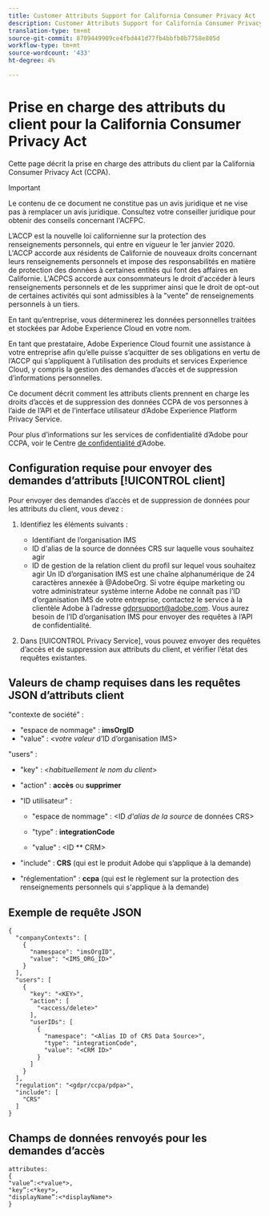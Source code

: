 ```yaml
---
title: Customer Attributs Support for California Consumer Privacy Act
description: Customer Attributs Support for California Consumer Privacy Act
translation-type: tm+mt
source-git-commit: 8709449909ce4fbd441d77fb4bbfb0b7758e805d
workflow-type: tm+mt
source-wordcount: '433'
ht-degree: 4%

---
```



# Prise en charge des attributs du client pour la California Consumer Privacy Act

Cette page décrit la prise en charge des attributs  du client par la California Consumer Privacy Act (CCPA).

>[!IMPORTANT]
>
>Le contenu de ce document ne constitue pas un avis juridique et ne vise pas à remplacer un avis juridique. Consultez votre conseiller juridique pour obtenir des conseils concernant l&#39;ACFPC.

L’ACCP est la nouvelle loi californienne sur la protection des renseignements personnels, qui entre en vigueur le 1er janvier 2020. L&#39;ACCP accorde aux résidents de Californie de nouveaux droits concernant leurs renseignements personnels et impose des responsabilités en matière de protection des données à certaines entités qui font des affaires en Californie. L&#39;ACPCS accorde aux consommateurs le droit d&#39;accéder à leurs renseignements personnels et de les supprimer ainsi que le droit de opt-out de certaines activités qui sont admissibles à la &quot;vente&quot; de renseignements personnels à un tiers.

En tant qu’entreprise, vous déterminerez les données personnelles traitées et stockées par Adobe Experience Cloud en votre nom.

En tant que prestataire, Adobe Experience Cloud fournit une assistance à votre entreprise afin qu’elle puisse s’acquitter de ses obligations en vertu de l’ACCP qui s’appliquent à l’utilisation des produits et services Experience Cloud, y compris la gestion des demandes d’accès et de suppression d’informations personnelles.

Ce document décrit comment les attributs  clients prennent en charge les droits d’accès et de suppression des données CCPA de vos personnes à l’aide de l’API et de l’interface utilisateur d’Adobe Experience Platform Privacy Service.

Pour plus d’informations sur les services de confidentialité d’Adobe pour CCPA, voir le Centre [de confidentialité d’](https://www.adobe.com/privacy/ccpa.html)Adobe.

## Configuration requise pour envoyer des demandes d’attributs [!UICONTROL client]

Pour envoyer des demandes d’accès et de suppression de données pour les attributs du client, vous devez :

1. Identifiez les éléments suivants :

   * Identifiant de l’organisation IMS
   * ID d&#39;alias de la source de données CRS sur laquelle vous souhaitez agir
   * ID de gestion de la relation client du profil sur lequel vous souhaitez agir
   Un ID d’organisation IMS est une chaîne alphanumérique de 24 caractères annexée à @AdobeOrg. Si votre équipe marketing ou votre administrateur système interne Adobe ne connaît pas l’ID d’organisation IMS de votre entreprise, contactez le service à la clientèle Adobe à l’adresse gdprsupport@adobe.com. Vous aurez besoin de l’ID d’organisation IMS pour envoyer des requêtes à l’API de confidentialité.

1. Dans [!UICONTROL Privacy Service], vous pouvez envoyer des requêtes d’accès et de suppression aux attributs du client, et vérifier l’état des requêtes existantes.

## Valeurs de champ requises dans les requêtes JSON d’attributs  client

&quot;contexte de société&quot; :

* &quot;espace de nommage&quot; : **imsOrgID**
* &quot;value&quot; : &lt;*votre valeur* d’ID d’organisation IMS>

&quot;users&quot; :

* &quot;key&quot; : &lt;*habituellement le nom du client*>

* &quot;action&quot; : **accès** ou **supprimer**

* &quot;ID utilisateur&quot; :

   * &quot;espace de nommage&quot; : &lt;ID *d&#39;alias de la source* de données CRS>

   * &quot;type&quot; : **integrationCode**

   * &quot;value&quot; : &lt;ID ** CRM>

* &quot;include&quot; : **CRS** (qui est le produit Adobe qui s’applique à la demande)

* &quot;réglementation&quot; : **ccpa** (qui est le règlement sur la protection des renseignements personnels qui s&#39;applique à la demande)

## Exemple de requête JSON

```
{
  "companyContexts": [
    {
      "namespace": "imsOrgID",
      "value": "<IMS_ORG_ID>"
    }
  ],
  "users": [
    {
      "key": "<KEY>",
      "action": [
        "<access/delete>"
      ],
      "userIDs": [
        {
          "namespace": "<Alias ID of CRS Data Source>",
          "type": "integrationCode",
          "value": "<CRM ID>"
        }
      ]
    }
  ],
  "regulation": "<gdpr/ccpa/pdpa>",
  "include": [
    "CRS"
  ]
}
```

## Champs de données renvoyés pour les demandes d’accès

```
attributes:
{
"value”:<*value*>,
"key”:<*key*>,
"displayName”:<*displayName*>
}
```
